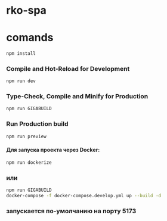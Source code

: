 # rko-spa

# comands
```sh
npm install
```

### Compile and Hot-Reload for Development

```sh
npm run dev
```

### Type-Check, Compile and Minify for Production

```sh
npm run GIGABUILD
```
### Run Production build

```sh
npm run preview
```

#### Для запуска проекта через Docker:
```sh
npm run dockerize
```
### или
```sh 
npm run GIGABUILD
docker-compose -f docker-compose.develop.yml up --build -d
```

### запускается по-умолчанию на порту 5173

